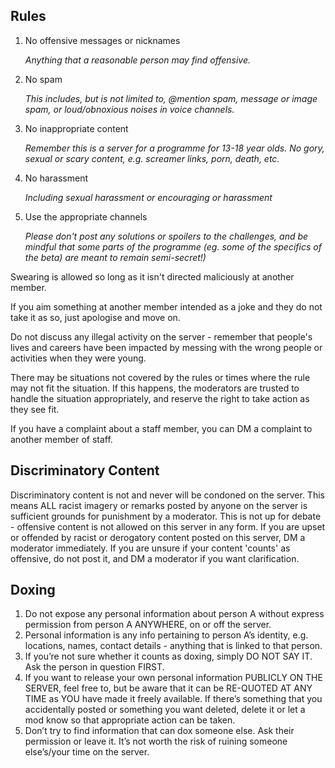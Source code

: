 ## Rules
1. No offensive messages or nicknames

    *Anything that a reasonable person may find offensive.*

2. No spam

    *This includes, but is not limited to, @mention spam, message or image spam, or loud/obnoxious noises in voice channels.*

3. No inappropriate content
    
    *Remember this is a server for a programme for 13-18 year olds. No gory, sexual or scary content, e.g. screamer links, porn, death, etc.*

4. No harassment
    
    *Including sexual harassment or encouraging or harassment*
        
5. Use the appropriate channels
    
    *Please don't post any solutions or spoilers to the challenges, and be mindful that some parts of the programme (eg. some of the specifics of the beta) are meant to remain semi-secret!)*
    
Swearing is allowed so long as it isn't directed maliciously at another member.

If you aim something at another member intended as a joke and they do not take it as so, just apologise and move on.

Do not discuss any illegal activity on the server - remember that people's lives and careers have been impacted by messing with the wrong people or activities when they were young.

There may be situations not covered by the rules or times where the rule may not fit the situation. If this happens, the moderators are trusted to handle the situation appropriately, and reserve the right to take action as they see fit. 

If you have a complaint about a staff member, you can DM a complaint to another member of staff.

## Discriminatory Content
Discriminatory content is not and never will be condoned on the server. This means ALL racist imagery or remarks posted by anyone on the server is sufficient grounds for punishment by a moderator. This is not up for debate - offensive content is not allowed on this server in any form. If you are upset or offended by racist or derogatory content posted on this server, DM a moderator immediately. If you are unsure if your content 'counts' as offensive, do not post it, and DM a moderator if you want clarification.

## Doxing
1. Do not expose any personal information about person A without express permission from person A ANYWHERE, on or off the server.
2. Personal information is any info pertaining to person A’s identity, e.g. locations, names, contact details - anything that is linked to that person.
3. If you’re not sure whether it counts as doxing, simply DO NOT SAY IT. Ask the person in question FIRST. 
4. If you want to release your own personal information PUBLICLY ON THE SERVER, feel free to, but be aware that it can be RE-QUOTED AT ANY TIME as YOU have made it freely available. If there’s something that you accidentally posted or something you want deleted, delete it or let a mod know so that appropriate action can be taken.
5. Don’t try to find information that can dox someone else. Ask their permission or leave it. It’s not worth the risk of ruining someone else’s/your time on the server.
